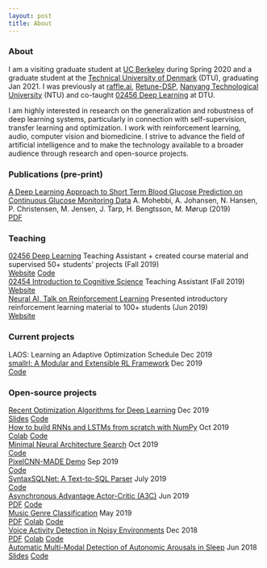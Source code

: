 ```yaml
---
layout: post
title: About
---
```


### About

I am a visiting graduate student at [UC Berkeley](https://www.berkeley.edu/) during Spring 2020 and a graduate student at the [Technical University of Denmark](https://www.dtu.dk/english) (DTU), graduating Jan 2021. I was previously at [raffle.ai](https://www.raffle.ai/), [Retune-DSP](https://www.retune-dsp.com/), [Nanyang Technological University](https://www.ntu.edu.sg/Pages/home.aspx) (NTU) and co-taught [02456 Deep Learning](https://github.com/DeepLearningDTU/02456-deep-learning-with-PyTorch) at DTU.

I am highly interested in research on the generalization and robustness of deep learning systems, particularly in connection with self-supervision, transfer learning and optimization. I work with reinforcement learning, audio, computer vision and biomedicine. I strive to advance the field of artificial intelligence and to make the technology available to a broader audience through research and open-source projects.


### Publications (pre-print)

<div class="nicklashansen-items">
    <div class="nicklashansen-item">
        <a class="nicklashansen-item-img" style="background-image: url(https://i.imgur.com/35b7edP.png)" href="https://drive.google.com/file/d/13NZBZLNZ5njj5_YBoF3tkRf9Hnr5ZAYA"></a>
        <div class="nicklashansen-item-box">
            <a class="nicklashansen-item-title" href="https://drive.google.com/file/d/13NZBZLNZ5njj5_YBoF3tkRf9Hnr5ZAYA">A Deep Learning Approach to Short Term Blood Glucose Prediction on Continuous Glucose Monitoring Data</a>
            <span class="nicklashansen-item-desc">A. Mohebbi, A. Johansen, <span class="nicklashansen-underline">N. Hansen</span>, P. Christensen, M. Jensen, J. Tarp, H. Bengtsson, M. Mørup (2019)</span>
            <div class="nicklashansen-item-links">
                <a class="nicklashansen-item-link nicklashansen-pdf" href="https://drive.google.com/file/d/13NZBZLNZ5njj5_YBoF3tkRf9Hnr5ZAYA">PDF</a>
            </div>
        </div>
    </div>
</div>

### Teaching

<div class="nicklashansen-items">
    <div class="nicklashansen-item">
        <a class="nicklashansen-item-img" style="background-image: url(https://i.imgur.com/BQjpjtE.png)" href="http://kurser.dtu.dk/course/02456"></a>
        <div class="nicklashansen-item-box">
            <a class="nicklashansen-item-title" href="http://kurser.dtu.dk/course/02456">02456 Deep Learning</a>
            <span class="nicklashansen-item-desc">Teaching Assistant + created course material and supervised 50+ students' projects (Fall 2019)</span>
            <div class="nicklashansen-item-links">
                <a class="nicklashansen-item-link nicklashansen-website" href="http://kurser.dtu.dk/course/02456">Website</a>
                <a class="nicklashansen-item-link nicklashansen-code" href="https://github.com/DeepLearningDTU/02456-deep-learning-with-PyTorch">Code</a>
            </div>
        </div>
    </div>
    <div class="nicklashansen-item">
        <a class="nicklashansen-item-img" style="background-image: url(https://i.imgur.com/BQjpjtE.png)" href="http://kurser.dtu.dk/course/02454"></a>
        <div class="nicklashansen-item-box">
            <a class="nicklashansen-item-title" href="http://kurser.dtu.dk/course/02454">02454 Introduction to Cognitive Science</a>
            <span class="nicklashansen-item-desc">Teaching Assistant (Fall 2019)</span>
            <div class="nicklashansen-item-links">
                <a class="nicklashansen-item-link nicklashansen-website" href="http://kurser.dtu.dk/course/02454">Website</a>
            </div>
        </div>
    </div>
    <div class="nicklashansen-item">
        <a class="nicklashansen-item-img" style="background-image: url(https://i.imgur.com/QfXLPEC.png)" href="https://www.neural-ai.dk/"></a>
        <div class="nicklashansen-item-box">
            <a class="nicklashansen-item-title" href="https://www.neural-ai.dk/">Neural AI, Talk on Reinforcement Learning</a>
            <span class="nicklashansen-item-desc">Presented introductory reinforcement learning material to 100+ students (Jun 2019)</span>
            <div class="nicklashansen-item-links">
                <a class="nicklashansen-item-link nicklashansen-website" href="https://www.neural-ai.dk/">Website</a>
            </div>
        </div>
    </div>
</div>


### Current projects

<div class="nicklashansen-items">
    <div class="nicklashansen-item">
        <a class="nicklashansen-item-img" style="background-image: url(https://i.imgur.com/aa1Jk3r.png)"></a>
        <div class="nicklashansen-item-box">
            <a class="nicklashansen-item-title">LAOS: Learning an Adaptive Optimization Schedule</a>
            <span class="nicklashansen-item-desc">Dec 2019</span>
            <div class="nicklashansen-item-links">
            </div>
        </div>
    </div>
    <div class="nicklashansen-item">
        <a class="nicklashansen-item-img" style="background-image: url(https://i.imgur.com/BAuquC1.png)" href="https://github.com/nicklashansen/smallrl"></a>
        <div class="nicklashansen-item-box">
            <a class="nicklashansen-item-title" href="https://github.com/nicklashansen/smallrl">smallrl: A Modular and Extensible RL Framework</a>
            <span class="nicklashansen-item-desc">Dec 2019</span>
            <div class="nicklashansen-item-links">
                <a class="nicklashansen-item-link nicklashansen-code" href="https://github.com/nicklashansen/smallrl">Code</a>
            </div>
        </div>
    </div>
</div>


### Open-source projects

<div class="nicklashansen-items">
    <div class="nicklashansen-item">
        <a class="nicklashansen-item-img" style="background-image: url(https://raw.githubusercontent.com/nicklashansen/neural-net-optimization/master/results/loss_cifar_sgd.png)" href="https://github.com/nicklashansen/neural-net-optimization"></a>
        <div class="nicklashansen-item-box">
            <a class="nicklashansen-item-title" href="https://github.com/nicklashansen/neural-net-optimization">Recent Optimization Algorithms for Deep Learning</a>
            <span class="nicklashansen-item-desc">Dec 2019</span>
            <div class="nicklashansen-item-links">
                <a class="nicklashansen-item-link nicklashansen-slides" href="https://drive.google.com/file/d/1JvwnXfL-u_kuym2IVzZ_IR9TFN_u4kte/view">Slides</a>
                <a class="nicklashansen-item-link nicklashansen-code" href="https://github.com/nicklashansen/neural-net-optimization">Code</a>
            </div>
        </div>
    </div>
    <div class="nicklashansen-item">
        <a class="nicklashansen-item-img" style="background-image: url(https://i.imgur.com/sGdC9nY.png)" href="https://github.com/nicklashansen/rnn_lstm_from_scratch"></a>
        <div class="nicklashansen-item-box">
            <a class="nicklashansen-item-title" href="https://github.com/nicklashansen/rnn_lstm_from_scratch">How to build RNNs and LSTMs from scratch with NumPy</a>
            <span class="nicklashansen-item-desc">Oct 2019</span>
            <div class="nicklashansen-item-links">
                <a class="nicklashansen-item-link nicklashansen-colab" href="https://colab.research.google.com/drive/1oSkZuIicbPPzzwWyP43vaj4CmMbwNp4u">Colab</a>
                <a class="nicklashansen-item-link nicklashansen-code" href="https://github.com/nicklashansen/rnn_lstm_from_scratch">Code</a>
            </div>
        </div>
    </div>
    <div class="nicklashansen-item">
        <a class="nicklashansen-item-img" style="background-image: url(https://i.imgur.com/HQ69F0j.png)" href="https://github.com/nicklashansen/minimal-nas"></a>
        <div class="nicklashansen-item-box">
            <a class="nicklashansen-item-title" href="https://github.com/nicklashansen/minimal-nas">Minimal Neural Architecture Search</a>
            <span class="nicklashansen-item-desc">Oct 2019</span>
            <div class="nicklashansen-item-links">
                <a class="nicklashansen-item-link nicklashansen-code" href="https://github.com/nicklashansen/minimal-nas">Code</a>
            </div>
        </div>
    </div>
    <div class="nicklashansen-item">
        <a class="nicklashansen-item-img" style="background-image: url(https://i.imgur.com/TbV4T1i.png)" href="https://github.com/nicklashansen/pixelcnn-made"></a>
        <div class="nicklashansen-item-box">
            <a class="nicklashansen-item-title" href="https://github.com/nicklashansen/pixelcnn-made">PixelCNN-MADE Demo</a>
            <span class="nicklashansen-item-desc">Sep 2019</span>
            <div class="nicklashansen-item-links">
                <a class="nicklashansen-item-link nicklashansen-code" href="https://github.com/nicklashansen/pixelcnn-made">Code</a>
            </div>
        </div>
    </div>
    <div class="nicklashansen-item">
        <a class="nicklashansen-item-img" style="background-image: url(https://i.imgur.com/JRnnncj.png)" href="https://github.com/raffle-interns/SyntaxSQLNet"></a>
        <div class="nicklashansen-item-box">
            <a class="nicklashansen-item-title" href="https://github.com/raffle-interns/SyntaxSQLNet">SyntaxSQLNet: A Text-to-SQL Parser</a>
            <span class="nicklashansen-item-desc">July 2019</span>
            <div class="nicklashansen-item-links">
                <a class="nicklashansen-item-link nicklashansen-code" href="https://github.com/raffle-interns/SyntaxSQLNet">Code</a>
            </div>
        </div>
    </div>
    <div class="nicklashansen-item">
        <a class="nicklashansen-item-img" style="background-image: url(https://i.imgur.com/LIG0d0K.png)" href="https://github.com/nicklashansen/a3c"></a>
        <div class="nicklashansen-item-box">
            <a class="nicklashansen-item-title" href="https://github.com/nicklashansen/a3c">Asynchronous Advantage Actor-Critic (A3C)</a>
            <span class="nicklashansen-item-desc">Jun 2019</span>
            <div class="nicklashansen-item-links">
                <a class="nicklashansen-item-link nicklashansen-pdf" href="https://github.com/nicklashansen/a3c/blob/master/paper.pdf">PDF</a>
                <a class="nicklashansen-item-link nicklashansen-code" href="https://github.com/nicklashansen/a3c">Code</a>
            </div>
        </div>
    </div>
    <div class="nicklashansen-item">
        <a class="nicklashansen-item-img" style="background-image: url(https://i.imgur.com/L5mk1Bp.png)" href="https://github.com/nicklashansen/music-genre-classification"></a>
        <div class="nicklashansen-item-box">
            <a class="nicklashansen-item-title" href="https://github.com/nicklashansen/music-genre-classification">Music Genre Classification</a>
            <span class="nicklashansen-item-desc">May 2019</span>
            <div class="nicklashansen-item-links">
                <a class="nicklashansen-item-link nicklashansen-pdf" href="https://github.com/nicklashansen/music-genre-classification/blob/master/Report.pdf">PDF</a>
                <a class="nicklashansen-item-link nicklashansen-colab" href="https://colab.research.google.com/drive/1Tofx89W7Q419rPgoRlFhk8PE9n2HTZzB">Colab</a>
                <a class="nicklashansen-item-link nicklashansen-code" href="https://github.com/nicklashansen/music-genre-classification">Code</a>
            </div>
        </div>
    </div>
    <div class="nicklashansen-item">
        <a class="nicklashansen-item-img" style="background-image: url(https://i.imgur.com/FlPshTH.png)" href="https://github.com/nicklashansen/voice-activity-detection"></a>
        <div class="nicklashansen-item-box">
            <a class="nicklashansen-item-title" href="https://github.com/nicklashansen/voice-activity-detection">Voice Activity Detection in Noisy Environments</a>
            <span class="nicklashansen-item-desc">Dec 2018</span>
            <div class="nicklashansen-item-links">
                <a class="nicklashansen-item-link nicklashansen-pdf" href="https://github.com/nicklashansen/voice-activity-detection/blob/master/Paper.pdf">PDF</a>
                <a class="nicklashansen-item-link nicklashansen-colab" href="https://colab.research.google.com/drive/1oSkZuIicbPPzzwWyP43vaj4CmMbwNp4u">Colab</a>
                <a class="nicklashansen-item-link nicklashansen-code" href="https://github.com/nicklashansen/voice-activity-detection">Code</a>
            </div>
        </div>
    </div>
    <div class="nicklashansen-item">
        <a class="nicklashansen-item-img" style="background-image: url(https://i.imgur.com/lu8tvQe.png)" href="https://github.com/nicklashansen/bachelor-thesis"></a>
        <div class="nicklashansen-item-box">
            <a class="nicklashansen-item-title" href="https://github.com/nicklashansen/bachelor-thesis">Automatic Multi-Modal Detection of Autonomic Arousals in Sleep</a>
            <span class="nicklashansen-item-desc">Jun 2018</span>
            <div class="nicklashansen-item-links">
                <a class="nicklashansen-item-link nicklashansen-slides" href="https://github.com/nicklashansen/bachelor-thesis/blob/master/BachelorThesis_Slides.pdf">Slides</a>
                <a class="nicklashansen-item-link nicklashansen-code" href="https://github.com/nicklashansen/bachelor-thesis">Code</a>
            </div>
        </div>
    </div>
</div>
